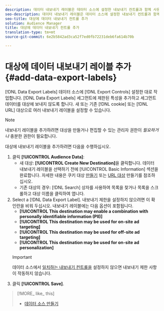 ```yaml
---
description: 데이터 내보내기 레이블은 데이터 소스에 설정한 내보내기 컨트롤과 함께 사용할 수 있습니다. 데이터 내보내기 레이블을 사용하면 제한된 트레이트를 세그먼트에 추가할 수 없으며 세그먼트 데이터를 대상에 전송할 수 없습니다. 여러 개의 내보내기 레이블을 새 쿠키 또는 기존 쿠키 또는 URL 대상으로 설정할 수 있습니다.
seo-description: 데이터 내보내기 레이블은 데이터 소스에 설정한 내보내기 컨트롤과 함께 사용할 수 있습니다. 데이터 내보내기 레이블을 사용하면 제한된 트레이트를 세그먼트에 추가할 수 없으며 세그먼트 데이터를 대상에 전송할 수 없습니다. 여러 개의 내보내기 레이블을 새 쿠키 또는 기존 쿠키 또는 URL 대상으로 설정할 수 있습니다.
seo-title: 대상에 데이터 내보내기 컨트롤 추가
solution: Audience Manager
title: 대상에 데이터 내보내기 컨트롤 추가
translation-type: tm+mt
source-git-commit: 6e2b5842ad3ca52f7ed0fb72231deb6fa614b70b

---
```




# 대상에 데이터 내보내기 레이블 추가 {#add-data-export-labels}

[!DNL Data Export Labels] 데이터 소스에 [!DNL Export Controls] 설정한 대로 작업합니다. [!DNL Data Export Labels] 세그먼트에 제한된 특성을 추가하고 세그먼트 데이터를 대상에 보내지 않도록 합니다. 새 또는 기존 [!DNL cookie] 또는 [!DNL URL] 대상으로 여러 내보내기 레이블을 설정할 수 있습니다.

>[!NOTE]
>
>내보내기 레이블을 추가하려면 대상을 만들거나 편집할 수 있는 관리자 권한이 *필요하거나* 충분한 권한이 필요합니다.

<!-- t_export_labels.xml -->

대상에 내보내기 레이블을 추가하려면 다음을 수행하십시오.

1. 클릭 **[!UICONTROL Audience Data]**:
   * 새 대상: **[!UICONTROL Create New Destination]**&#x200B;을 클릭합니다. 데이터 내보내기 레이블을 선택하기 전에 [!UICONTROL Basic Information] 섹션을 완료합니다. 자세한 내용은 쿠키 대상 [만들기](../../features/destinations/manage-destinations.md#create-cookie-destination) 또는 [URL 대상](../../features/destinations/manage-destinations.md#configure-url-destination) 만들기를 참조하십시오.
   * 기존 대상의 경우: [!DNL Search] 상자를 사용하여 목록을 찾거나 목록을 스크롤하고 대상 이름을 클릭하여 엽니다.
1. Select a [!DNL Data Export Label]. 내보내기 제한을 설정하지 않으려면 이 확인란을 비워 두십시오. 내보내기 레이블에는 다음 옵션이 포함됩니다.
   * **[!UICONTROL This destination may enable a combination with personally identifiable information (PII)]**
   * **[!UICONTROL This destination may be used for on-site ad targeting]**
   * **[!UICONTROL This destination may be used for off-site ad targeting]**
   * **[!UICONTROL This destination may be used for on-site ad personalization]**
   >[!IMPORTANT]
   >
   >데이터 소스에서 [일치하는 내보내기 컨트롤을](../../features/data-export-controls.md) 설정하지 않으면 내보내기 제한 사항이 작동하지 않습니다.
1. 클릭 **[!UICONTROL Save]**.

>[!MORE_ like_ this]
>
>* [데이터 소스 만들기](../../features/manage-datasources.md#create-data-source)